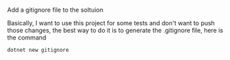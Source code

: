 Add a gitignore file to the soltuion

Basically, I want to use this project for some tests and don't want to push those changes, the best way to do it is to generate the .gitignore file, here is the command 

```Language
dotnet new gitignore
```